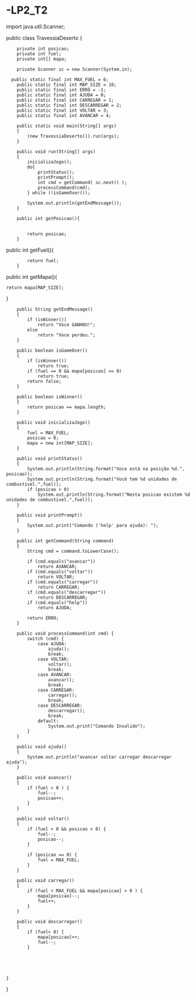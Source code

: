 -LP2_T2
=======
import java.util.Scanner;

public class TravessiaDeserto {


		private int posicao;
		private int fuel;
		private int[] mapa;

	    private Scanner sc = new Scanner(System.in);

	  public static final int MAX_FUEL = 6;
		public static final int MAP_SIZE = 10;
		public static final int ERRO = -1;
		public static final int AJUDA = 0;
		public static final int CARREGAR = 1;
		public static final int DESCARREGAR = 2;
		public static final int VOLTAR = 3;
		public static final int AVANCAR = 4;

		public static void main(String[] args)
		{
			(new TravessiaDeserto()).run(args);
	    }

		public void run(String[] args)
		{
			inicializaJogo();
			do{
				printStatus();
				printPrompt();
				int cmd = getCommand( sc.next() );
				processCommand(cmd);
	        } while (!isGameOver());

			System.out.println(getEndMessage());
		}

		public int getPosicao(){
	        

	        return posicao;
		}
		
public int getFuel(){
	        

	        return fuel;
		}
public int getMapa(){
    

    return mapa[MAP_SIZE];
}
	   
		public String getEndMessage()
		{
	        if (isWinner())
	            return "Voce GANHOU!";
			else
	            return "Voce perdeu.";
		}

		public boolean isGameOver()
		{
	        if (isWinner())
	            return true;
			if (fuel == 0 && mapa[posicao] == 0)
	            return true;
			return false;
		}

		public boolean isWinner()
		{
			return posicao == mapa.length;
		}

		public void inicializaJogo()
		{
			fuel = MAX_FUEL;
			posicao = 0;
			mapa = new int[MAP_SIZE];
		}

		public void printStatus()
		{
	        System.out.println(String.format("Voce está na posição %d.", posicao));
			System.out.println(String.format("Você tem %d unidades de combustível.",fuel));
			if (posicao > 0)
	            System.out.println(String.format("Nesta posicao existem %d unidades de combustivel.",fuel));
		}

	    public void printPrompt()
	    {
			System.out.print("Comando ('help' para ajuda): ");
		}

		public int getCommand(String command)
		{
	        String cmd = command.toLowerCase();

			if (cmd.equals("avancar"))
				return AVANCAR;
			if (cmd.equals("voltar"))
				return VOLTAR;
			if (cmd.equals("carregar"))
				return CARREGAR;
			if (cmd.equals("descarregar"))
				return DESCARREGAR;
			if (cmd.equals("help"))
				return AJUDA;

	        return ERRO;
		}

		public void processCommand(int cmd) {
			switch (cmd) {
				case AJUDA:
					ajuda();
					break;
				case VOLTAR:
					voltar();
					break;
				case AVANCAR:
					avancar();
					break;
				case CARREGAR:
					carregar();
					break;
				case DESCARREGAR:
					descarregar();
					break;
				default:
					System.out.print("Comando Invalido");
			}
		}

		public void ajuda()
		{
	        System.out.println("avancar voltar carregar descarregar ajuda");
		}

		public void avancar()
		{
			if (fuel > 0 ) {
				fuel--;
				posicao++;
	        }
		}

		public void voltar()
		{
			if (fuel > 0 && posicao > 0) {
	            fuel--;
				posicao--;
	        }

			if (posicao == 0) {
				fuel = MAX_FUEL;
			}
	    }

	    public void carregar()
	    {
			if (fuel < MAX_FUEL && mapa[posicao] > 0 ) {
				mapa[posicao]--;
				fuel++;
	        }
		}

		public void descarregar()
		{
			if (fuel> 0) {
				mapa[posicao]++;
				fuel--;
	        }
		
			

			
			
	}
	
	
}
